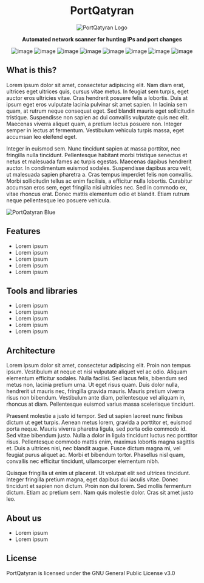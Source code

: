<div align="center">

# PortQatyran 
![PortQatyran Logo](https://github.com/LaggerIsME/PortQatyran/assets/98150971/574c32c4-9ddf-484a-9c9e-afc1a8af8c9e)

**Automated network scanner for hunting IPs and port changes**

![image](https://img.shields.io/badge/Python-FFD43B?style=for-the-badge&logo=python&logoColor=blue)
![image](https://img.shields.io/badge/Rust-000000?style=for-the-badge&logo=rust&logoColor=white)
![image](https://img.shields.io/badge/Shell_Script-121011?style=for-the-badge&logo=gnu-bash&logoColor=white)
![image](https://img.shields.io/badge/Debian-A81D33?style=for-the-badge&logo=debian&logoColor=white)
![image](https://img.shields.io/badge/fastapi-109989?style=for-the-badge&logo=FASTAPI&logoColor=white)
![image](https://img.shields.io/badge/MongoDB-4EA94B?style=for-the-badge&logo=mongodb&logoColor=white)
![image](https://img.shields.io/badge/Docker-2CA5E0?style=for-the-badge&logo=docker&logoColor=white)
![image](https://img.shields.io/badge/Telegram-2CA5E0?style=for-the-badge&logo=telegram&logoColor=white)
</div>


## What is this?
Lorem ipsum dolor sit amet, consectetur adipiscing elit. Nam diam erat, ultrices eget ultrices quis, cursus vitae metus. In feugiat sem turpis, eget auctor eros ultricies vitae. Cras hendrerit posuere felis a lobortis. Duis at ipsum eget eros vulputate lacinia pulvinar sit amet sapien. In lacinia sem quam, at rutrum neque consequat eget. Sed blandit mauris eget sollicitudin tristique. Suspendisse non sapien ac dui convallis vulputate quis nec elit. Maecenas viverra aliquet quam, a pretium lectus posuere non. Integer semper in lectus at fermentum. Vestibulum vehicula turpis massa, eget accumsan leo eleifend eget.

Integer in euismod sem. Nunc tincidunt sapien at massa porttitor, nec fringilla nulla tincidunt. Pellentesque habitant morbi tristique senectus et netus et malesuada fames ac turpis egestas. Maecenas dapibus hendrerit auctor. In condimentum euismod sodales. Suspendisse dapibus arcu velit, ut malesuada sapien pharetra a. Cras tempus imperdiet felis non convallis. Morbi sollicitudin tellus ac enim facilisis, a efficitur nulla lobortis. Curabitur accumsan eros sem, eget fringilla nisi ultricies nec. Sed in commodo ex, vitae rhoncus erat. Donec mattis elementum odio et blandit. Etiam rutrum neque pellentesque leo posuere vehicula. 

![PortQatyran Blue](https://github.com/LaggerIsME/PortQatyran/assets/98150971/01d4aa9c-2c3c-4195-9f54-3909e89967d5)
 
## Features
* Lorem ipsum
* Lorem ipsum
* Lorem ipsum
* Lorem ipsum
* Lorem ipsum
## Tools and libraries
* Lorem ipsum
* Lorem ipsum
* Lorem ipsum
* Lorem ipsum
* Lorem ipsum

## Architecture
Lorem ipsum dolor sit amet, consectetur adipiscing elit. Proin non tempus ipsum. Vestibulum at neque et nisi vulputate aliquet vel ac odio. Aliquam elementum efficitur sodales. Nulla facilisi. Sed lacus felis, bibendum sed metus non, lacinia pretium urna. Ut eget risus quam. Duis dolor nulla, hendrerit ut mauris nec, fringilla gravida mauris. Mauris pretium viverra risus non bibendum. Vestibulum ante diam, pellentesque vel aliquam in, rhoncus at diam. Pellentesque euismod varius massa scelerisque tincidunt.

Praesent molestie a justo id tempor. Sed ut sapien laoreet nunc finibus dictum ut eget turpis. Aenean metus lorem, gravida a porttitor et, euismod porta neque. Mauris viverra pharetra ligula, sed porta odio commodo id. Sed vitae bibendum justo. Nulla a dolor in ligula tincidunt luctus nec porttitor risus. Pellentesque commodo mattis enim, maximus lobortis magna sagittis et. Duis a ultrices nisi, nec blandit augue. Fusce dictum magna mi, vel feugiat purus aliquet ac. Morbi et bibendum tortor. Phasellus nisl quam, convallis nec efficitur tincidunt, ullamcorper elementum nibh.

Quisque fringilla ut enim ut placerat. Ut volutpat elit sed ultrices tincidunt. Integer fringilla pretium magna, eget dapibus dui iaculis vitae. Donec tincidunt et sapien non dictum. Proin non dui lorem. Sed mollis fermentum dictum. Etiam ac pretium sem. Nam quis molestie dolor. Cras sit amet justo leo. 

## About us
* Lorem ipsum
* Lorem ipsum

## License
PortQatyran is licensed under the GNU General Public License v3.0
